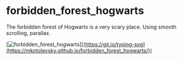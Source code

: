 # forbidden_forest_hogwarts
 The forbidden forest of Hogwarts is a very scary place. Using smooth scrolling, parallax.
<!---Пример кода-->
[![forbidden_forest_hogwarts](https://readme-typing-svg.herokuapp.com?color=%2336BCF7&lines=Open+project)][(https://git.io/typing-svg](https://mkotolevsky.github.io/forbidden_forest_hogwarts/))
